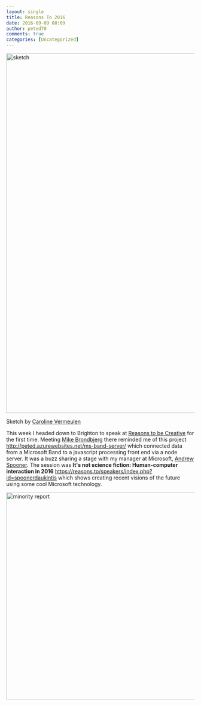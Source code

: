 ```yaml
---
layout: single
title: Reasons To 2016
date: 2016-09-09 08:09
author: peted70
comments: true
categories: [Uncategorized]
---
```

<p><a href="http://peted.azurewebsites.net/wp-content/uploads/2016/09/sketch.jpg"><img title="sketch" style="border-top: 0px; border-right: 0px; background-image: none; border-bottom: 0px; padding-top: 0px; padding-left: 0px; border-left: 0px; display: inline; padding-right: 0px" border="0" alt="sketch" src="http://peted.azurewebsites.net/wp-content/uploads/2016/09/sketch_thumb.jpg" width="721" height="960"></a></p> <p>Sketch by <a href="https://twitter.com/Carolin6868">Caroline Vermeulen</a></p> <p>This week I headed down to Brighton to speak at <a title="https://reasons.to/" href="https://reasons.to/">Reasons to be Creative</a> for the first time. Meeting <a href="https://twitter.com/mikebrondbjerg">Mike Brondbjerg</a> there reminded me of this project <a title="http://peted.azurewebsites.net/ms-band-server/" href="http://peted.azurewebsites.net/ms-band-server/">http://peted.azurewebsites.net/ms-band-server/</a> which connected data from a Microsoft Band to a javascript processing front end via a node server. It was a buzz sharing a stage with my manager at Microsoft, <a href="https://twitter.com/andspo">Andrew Spooner</a>. The session was <strong>It's not science fiction: Human-computer interaction in 2016</strong>&nbsp;<a title="https://reasons.to/speakers/index.php?id=spoonerdaukintis" href="https://reasons.to/speakers/index.php?id=spoonerdaukintis">https://reasons.to/speakers/index.php?id=spoonerdaukintis</a> which shows creating recent visions of the future using some cool Microsoft technology.</p> <p><a href="http://peted.azurewebsites.net/wp-content/uploads/2016/09/minority-report.jpg"><img title="minority report" style="border-top: 0px; border-right: 0px; background-image: none; border-bottom: 0px; padding-top: 0px; padding-left: 0px; border-left: 0px; display: inline; padding-right: 0px" border="0" alt="minority report" src="http://peted.azurewebsites.net/wp-content/uploads/2016/09/minority-report_thumb.jpg" width="735" height="553"></a></p>
